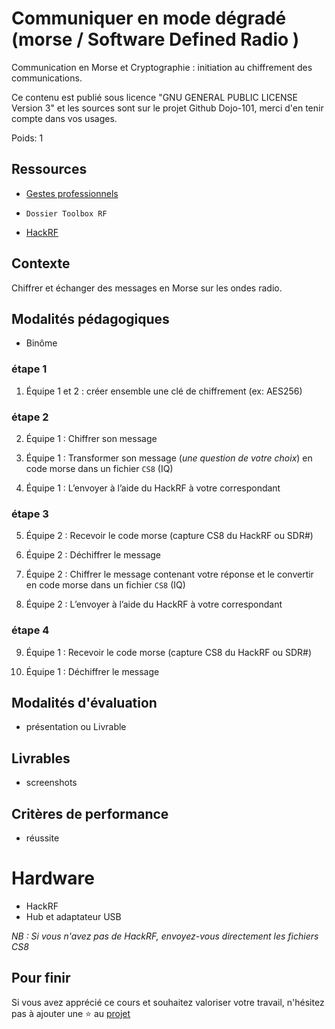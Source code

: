 # Communiquer en mode dégradé (morse / Software Defined Radio )

Communication en Morse et Cryptographie : initiation au chiffrement des communications. 

Ce contenu est publié sous licence "GNU GENERAL PUBLIC LICENSE Version 3" et les sources sont sur le projet Github Dojo-101, merci d'en tenir compte dans vos usages.

Poids: 1

## Ressources

* [Gestes professionnels](https://github.com/Aif4thah/Dojo-101)

* `Dossier Toolbox RF`

* [HackRF](https://greatscottgadgets.com/hackrf/one/)


## Contexte

Chiffrer et échanger des messages en Morse sur les ondes radio.


## Modalités pédagogiques

* Binôme

### étape 1

1. Équipe 1 et 2 : créer ensemble une clé de chiffrement (ex: AES256)

### étape 2

2. Équipe 1 : Chiffrer son message

3. Équipe 1 : Transformer son message (*une question de votre choix*) en code morse dans un fichier `CS8` (IQ)

4. Équipe 1 : L’envoyer à l’aide du HackRF à votre correspondant

### étape 3

5. Équipe 2 : Recevoir le code morse (capture CS8 du HackRF ou SDR#)

6. Équipe 2 : Déchiffrer le message

7. Équipe 2 : Chiffrer le message contenant votre réponse et le convertir en code morse dans un fichier `CS8` (IQ)

8. Équipe 2 : L’envoyer à l’aide du HackRF à votre correspondant

### étape 4

9. Équipe 1 : Recevoir le code morse (capture CS8 du HackRF ou SDR#)

10. Équipe 1 : Déchiffrer le message



## Modalités d'évaluation

* présentation ou Livrable


## Livrables

* screenshots


## Critères de performance

* réussite


# Hardware

* HackRF
* Hub et adaptateur USB

*NB : Si vous n'avez pas de HackRF, envoyez-vous directement les fichiers CS8*


## Pour finir

Si vous avez apprécié ce cours et souhaitez valoriser votre travail, n'hésitez pas à ajouter une ⭐ au [projet](https://github.com/Aif4thah/Dojo-101)
